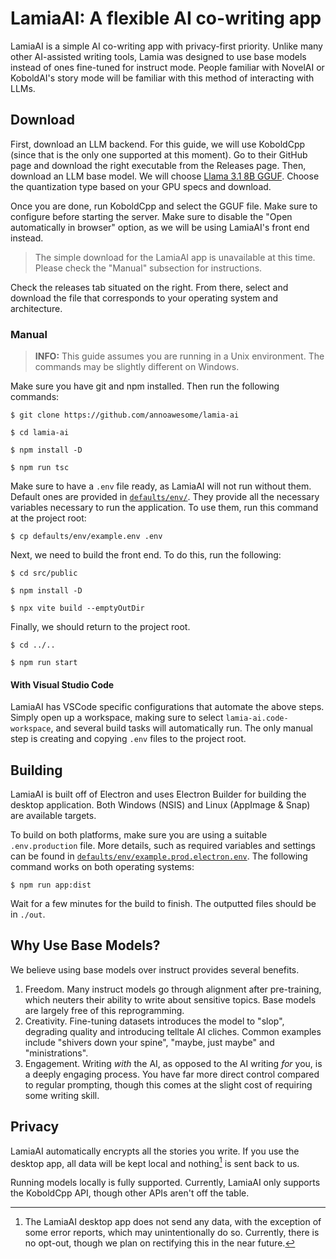 # LamiaAI: A flexible AI co-writing app

LamiaAI is a simple AI co-writing app with privacy-first priority. Unlike many other AI-assisted writing tools, Lamia was designed to use base models instead of ones fine-tuned for instruct mode. People familiar with NovelAI or KoboldAI's story mode will be familiar with this method of interacting with LLMs.

## Download

First, download an LLM backend. For this guide, we will use KoboldCpp (since that is the only one supported at this moment). Go to their GitHub page and download the right executable from the Releases page. Then, download an LLM base model. We will choose [Llama 3.1 8B GGUF](https://huggingface.co/mradermacher/Meta-Llama-3.1-8B-GGUF). Choose the quantization type based on your GPU specs and download.

Once you are done, run KoboldCpp and select the GGUF file. Make sure to configure before starting the server. Make sure to disable the "Open automatically in browser" option, as we will be using LamiaAI's front end instead.

> The simple download for the LamiaAI app is unavailable at this time. Please check the "Manual" subsection for instructions.

Check the releases tab situated on the right. From there, select and download the file that corresponds to your operating system and architecture.

### Manual

> **INFO:** This guide assumes you are running in a Unix environment. The commands may be slightly different on Windows.

Make sure you have git and npm installed. Then run the following commands:

`$ git clone https://github.com/annoawesome/lamia-ai`

`$ cd lamia-ai`

`$ npm install -D`

`$ npm run tsc`

Make sure to have a `.env` file ready, as LamiaAI will not run without them. Default ones are provided in [`defaults/env/`](./defaults/env/). They provide all the necessary variables necessary to run the application. To use them, run this command at the project root:

`$ cp defaults/env/example.env .env`

Next, we need to build the front end. To do this, run the following:

`$ cd src/public`

`$ npm install -D`

`$ npx vite build --emptyOutDir`

Finally, we should return to the project root.

`$ cd ../..`

`$ npm run start`

#### With Visual Studio Code

LamiaAI has VSCode specific configurations that automate the above steps. Simply open up a workspace, making sure to select `lamia-ai.code-workspace`, and several build tasks will automatically run. The only manual step is creating and copying `.env` files to the project root.

## Building

LamiaAI is built off of Electron and uses Electron Builder for building the desktop application. Both Windows (NSIS) and Linux (AppImage & Snap) are available targets.

To build on both platforms, make sure you are using a suitable `.env.production` file. More details, such as required variables and settings can be found in [`defaults/env/example.prod.electron.env`](./defaults/env/example.prod.electron.env). The following command works on both operating systems:

`$ npm run app:dist`

Wait for a few minutes for the build to finish. The outputted files should be in `./out`.

## Why Use Base Models?

We believe using base models over instruct provides several benefits.

1. Freedom. Many instruct models go through alignment after pre-training, which neuters their ability to write about sensitive topics. Base models are largely free of this reprogramming.
2. Creativity. Fine-tuning datasets introduces the model to "slop", degrading quality and introducing telltale AI cliches. Common examples include "shivers down your spine", "maybe, just maybe" and "ministrations".
3. Engagement. Writing _with_ the AI, as opposed to the AI writing _for_ you, is a deeply engaging process. You have far more direct control compared to regular prompting, though this comes at the slight cost of requiring some writing skill.

## Privacy

LamiaAI automatically encrypts all the stories you write. If you use the desktop app, all data will be kept local and nothing[^1] is sent back to us.

Running models locally is fully supported. Currently, LamiaAI only supports the KoboldCpp API, though other APIs aren't off the table.

[^1]: The LamiaAI desktop app does not send any data, with the exception of some error reports, which may unintentionally do so. Currently, there is no opt-out, though we plan on rectifying this in the near future.
